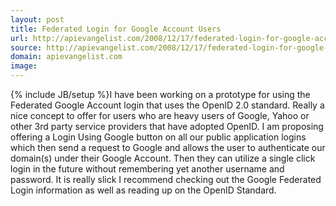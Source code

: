 ```yaml
---
layout: post
title: Federated Login for Google Account Users
url: http://apievangelist.com/2008/12/17/federated-login-for-google-account-users/
source: http://apievangelist.com/2008/12/17/federated-login-for-google-account-users/
domain: apievangelist.com
image: 
---
```

{% include JB/setup %}I have been working on a prototype for using the Federated Google Account login that uses the OpenID 2.0 standard.  Really a nice concept to offer for users who are heavy users of Google, Yahoo or other 3rd party service providers that have adopted OpenID.
I am proposing offering a Login Using Google button on all our public application logins which then send a request to Google and allows the user to authenticate our domain(s) under their Google Account.
Then they can utilize a single click login in the future without remembering yet another username and password.
It is really slick I recommend checking out the Google Federated Login information as well as reading up on the OpenID Standard.